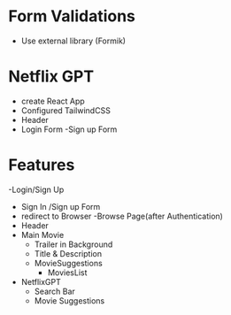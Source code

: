 # Form Validations

- Use external library (Formik)

# Netflix GPT

- create React App
- Configured TailwindCSS
- Header
- Login Form
  -Sign up Form

# Features

-Login/Sign Up

- Sign In /Sign up Form
- redirect to Browser
  -Browse Page(after Authentication)
- Header
- Main Movie
  - Trailer in Background
  - Title & Description
  - MovieSuggestions
    - MoviesList
- NetflixGPT
  - Search Bar
  - Movie Suggestions
